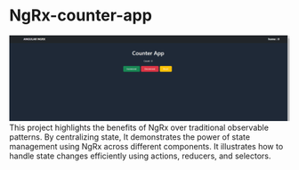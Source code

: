 # NgRx-counter-app

![alt text](counter.gif)
This project highlights the benefits of NgRx over traditional observable patterns. By centralizing state, It demonstrates the power of state management using NgRx across different components. It illustrates how to handle state changes efficiently using actions, reducers, and selectors.
